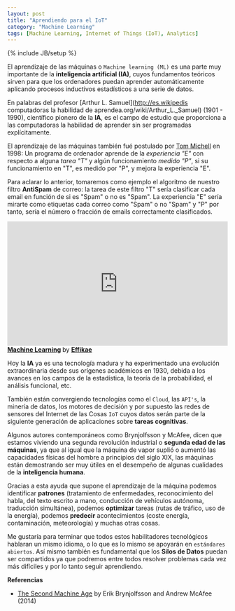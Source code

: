 ```yaml
---
layout: post
title: "Aprendiendo para el IoT"
category: "Machine Learning"
tags: [Machine Learning, Internet of Things (IoT), Analytics]
---
```

{% include JB/setup %}

El aprendizaje de las máquinas o `Machine learning (ML)` es una parte muy importante de la **inteligencia artificial (IA)**, cuyos fundamentos teóricos sirven para que los ordenadores puedan aprender automáticamente aplicando procesos inductivos estadísticos a una serie de datos. 

En palabras del profesor [Arthur L. Samuel](http://es.wikipedis computadoras la habilidad de aprendea.org/wiki/Arthur_L._Samuel) (1901 - 1990), científico pionero de la **IA**, es el campo de estudio que proporciona a las computadoras la habilidad de aprender sin ser programadas explícitamente.

El aprendizaje de las máquinas también fué postulado por [Tom Michell](http://en.wikipedia.org/wiki/Tom_M._Mitchell) en 1998:
Un programa de ordenador aprende de la *experiencia "E"* con respecto a alguna *tarea "T"* y algún funcionamiento *medido "P"*, si su funcionamiento en "T", es medido por "P", y mejora la experiencia "E". 

Para aclarar lo anterior, tomaremos como ejemplo el algoritmo de nuestro filtro **AntiSpam** de correo: la tarea de este filtro "T" sería clasificar cada email en función de si es "Spam" o no es "Spam". La experiencia "E" sería mirarte como etiquetas cada correo como "Spam" o no "Spam" y "P" por tanto, sería el número o fracción de emails correctamente clasificados.

<center>
<style>.embed-container { position: relative; padding-bottom: 56.25%; height: 0; overflow: hidden; max-width: 100%; height: auto; } .embed-container iframe, .embed-container object, .embed-container embed { position: absolute; top: 0; left: 0; width: 100%; height: 100%; }</style><div class='embed-container'><iframe src='http://www.youtube.com/embed/Uu0RUVlO4T0' frameborder='0' allowfullscreen></iframe></div>
</center>

</iframe> <div style="margin-bottom:5px"> <strong> <a href="https://www.youtube.com/watch?v=Uu0RUVlO4T0" title="Machine Learning" target="_blank">Machine Learning</a> </strong> by <strong><a href="https://effikae.github.io" target="_blank">Effikae</a></strong> </div>


Hoy la **IA** ya es una tecnología madura y ha experimentado una evolución extraordinaria desde sus orígenes académicos en 1930, debida a los avances en los campos de la estadística, la teoría de la probabilidad, el análisis funcional, etc. 

También están convergiendo tecnologías como el `Cloud`, las `API's`, la minería de datos, los motores de decisión y por supuesto las redes de sensores del Internet de las Cosas `IoT` cuyos datos serán parte de la siguiente generación de aplicaciones sobre **tareas cognitivas**.

Algunos autores contemporáneos como Brynjolfsson y McAfee, dicen que estamos viviendo una segunda revolución industrial o **segunda edad de las máquinas**,  ya que al igual que la máquina de vapor suplió o aumentó las capacidades físicas del hombre a principios del siglo XIX, las máquinas están demostrando ser muy útiles en el desempeño de algunas cualidades de la **inteligencia humana**. 

Gracias a esta ayuda que supone el aprendizaje de la máquina podemos identificar **patrones** (tratamiento de enfermedades, reconocimiento del habla, del texto escrito a mano, conducción de vehículos autónoma, traducción simultánea), podemos **optimizar** tareas (rutas de tráfico, uso de la energía), podemos **predecir** acontecimientos (coste energía, contaminación, meteorología) y muchas otras cosas. 

Me gustaría para terminar que todos estos habilitadores tecnológicos hablaran un mismo idioma, o lo que es lo mismo se apoyarán en `estándares abiertos`. Así mismo también es fundamental que los **Silos de Datos** puedan ser compartidos ya que podremos entre todos resolver problemas cada vez más difíciles y por lo tanto seguir aprendiendo.


**Referencias**

- [The Second Machine Age](http://www.amazon.es/s/?ie=UTF8&keywords=the+second+machine+age&tag=hydes-21&index=aps&hvadid=37898307443&hvpos=1t1&hvexid=&hvnetw=g&hvrand=2647610951879848101&hvpone=&hvptwo=&hvqmt=e&hvdev=c&ref=pd_sl_vhhvp7drj_e) by Erik Brynjolfsson and Andrew McAfee (2014)







